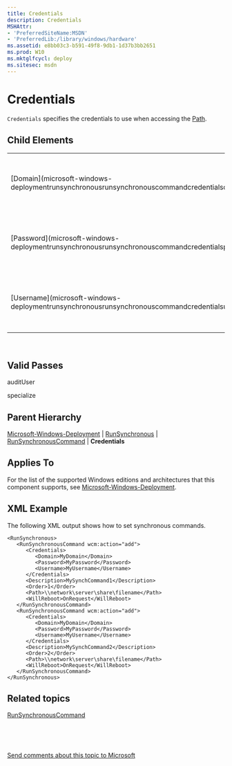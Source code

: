 ```yaml
---
title: Credentials
description: Credentials
MSHAttr:
- 'PreferredSiteName:MSDN'
- 'PreferredLib:/library/windows/hardware'
ms.assetid: e8bb03c3-b591-49f8-9db1-1d37b3bb2651
ms.prod: W10
ms.mktglfcycl: deploy
ms.sitesec: msdn
---
```


# Credentials


`Credentials` specifies the credentials to use when accessing the [Path](microsoft-windows-deploymentrunsynchronousrunsynchronouscommandpath.md).

## Child Elements


<table>
<colgroup>
<col width="50%" />
<col width="50%" />
</colgroup>
<tbody>
<tr class="odd">
<td><p>[Domain](microsoft-windows-deploymentrunsynchronousrunsynchronouscommandcredentialsdomain.md)</p></td>
<td><p>Specifies the domain of the account to use for authentication.</p></td>
</tr>
<tr class="even">
<td><p>[Password](microsoft-windows-deploymentrunsynchronousrunsynchronouscommandcredentialspassword.md)</p></td>
<td><p>Specifies the password of the account to use for authentication.</p></td>
</tr>
<tr class="odd">
<td><p>[Username](microsoft-windows-deploymentrunsynchronousrunsynchronouscommandcredentialsusername.md)</p></td>
<td><p>Specifies the user name of the account to use for authentication.</p></td>
</tr>
</tbody>
</table>

 

## Valid Passes


auditUser

specialize

## Parent Hierarchy


[Microsoft-Windows-Deployment](mmicrosoft-windows-deployment.md) | [RunSynchronous](microsoft-windows-deploymentrunsynchronous.md) | [RunSynchronousCommand](microsoft-windows-deploymentrunsynchronousrunsynchronouscommand.md) | **Credentials**

## Applies To


For the list of the supported Windows editions and architectures that this component supports, see [Microsoft-Windows-Deployment](microsoft-windows-deployment-win7-microsoft-windows-deployment.md).

## XML Example


The following XML output shows how to set synchronous commands.

``` syntax
<RunSynchronous>
   <RunSynchronousCommand wcm:action="add">
      <Credentials>
         <Domain>MyDomain</Domain>
         <Password>MyPassword</Password>
         <Username>MyUsername</Username>
      </Credentials>
      <Description>MySynchCommand1</Description>
      <Order>1</Order>
      <Path>\\network\server\share\filename</Path>
      <WillReboot>OnRequest</WillReboot>
   </RunSynchronousCommand>
   <RunSynchronousCommand wcm:action="add">
      <Credentials>
         <Domain>MyDomain</Domain>
         <Password>MyPassword</Password>
         <Username>MyUsername</Username>
      </Credentials>
      <Description>MySynchCommand2</Description>
      <Order>2</Order>
      <Path>\\network\server\share\filename</Path>
      <WillReboot>OnRequest</WillReboot>
   </RunSynchronousCommand>
</RunSynchronous>
```

## Related topics


[RunSynchronousCommand](microsoft-windows-deploymentrunsynchronousrunsynchronouscommand.md)

 

 

[Send comments about this topic to Microsoft](mailto:wsddocfb@microsoft.com?subject=Documentation%20feedback%20%5Bp_unattend\p_unattend%5D:%20Credentials%20%20RELEASE:%20%2810/3/2016%29&body=%0A%0APRIVACY%20STATEMENT%0A%0AWe%20use%20your%20feedback%20to%20improve%20the%20documentation.%20We%20don't%20use%20your%20email%20address%20for%20any%20other%20purpose,%20and%20we'll%20remove%20your%20email%20address%20from%20our%20system%20after%20the%20issue%20that%20you're%20reporting%20is%20fixed.%20While%20we're%20working%20to%20fix%20this%20issue,%20we%20might%20send%20you%20an%20email%20message%20to%20ask%20for%20more%20info.%20Later,%20we%20might%20also%20send%20you%20an%20email%20message%20to%20let%20you%20know%20that%20we've%20addressed%20your%20feedback.%0A%0AFor%20more%20info%20about%20Microsoft's%20privacy%20policy,%20see%20http://privacy.microsoft.com/default.aspx. "Send comments about this topic to Microsoft")





